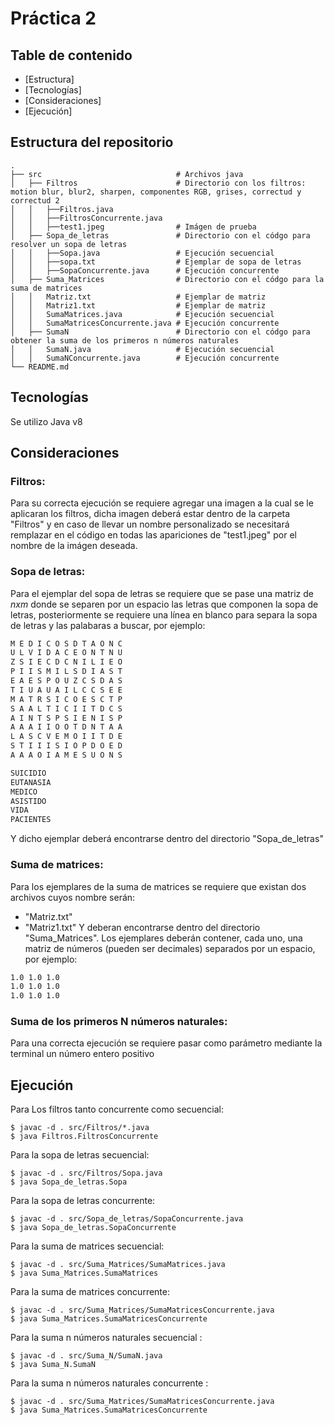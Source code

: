 # Práctica 2

## Table de contenido
* [Estructura]
* [Tecnologías]
* [Consideraciones]
* [Ejecución]

## Estructura del repositorio
    .
    ├── src                              # Archivos java
    │   ├── Filtros                      # Directorio con los filtros: motion blur, blur2, sharpen, componentes RGB, grises, correctud y correctud 2
    │   │   ├──Filtros.java
    │   │   ├──FiltrosConcurrente.java
    │   │   ├──test1.jpeg                # Imágen de prueba
    │   ├── Sopa_de_letras               # Directorio con el códgo para resolver un sopa de letras
    │   │   ├──Sopa.java                 # Ejecución secuencial
    │   │   ├──sopa.txt                  # Ejemplar de sopa de letras
    │   │   ├──SopaConcurrente.java      # Ejecución concurrente
    │   ├── Suma_Matrices                # Directorio con el códgo para la suma de matrices
    │   │   Matriz.txt                   # Ejemplar de matriz
    │   │   Matriz1.txt                  # Ejemplar de matriz
    │   │   SumaMatrices.java            # Ejecución secuencial
    │   │   SumaMatricesConcurrente.java # Ejecución concurrente
    │   ├── SumaN                        # Directorio con el códgo para obtener la suma de los primeros n números naturales
    │   │   SumaN.java                   # Ejecución secuencial
    │   │   SumaNConcurrente.java        # Ejecución concurrente
    └── README.md

## Tecnologías
Se utilizo Java v8

## Consideraciones
### Filtros:
Para su correcta ejecución se requiere agregar una imagen a la cual se le aplicaran los filtros, dicha imagen deberá estar dentro de la carpeta "Filtros" y en caso de llevar un nombre personalizado se necesitará
remplazar en el código en todas las apariciones de "test1.jpeg" por el nombre de la imágen deseada.

### Sopa de letras:
Para el ejemplar del sopa de letras se requiere que se pase una matriz de 
$n x m$ donde se separen por un espacio las letras que componen la sopa de letras, posteriormente se requiere una línea en blanco para separa la sopa
de letras y las palabaras a buscar, por ejemplo:
```txt
M E D I C O S D T A O N C
U L V I D A C E O N T N U
Z S I E C D C N I L I E O
P I I S M I L S D I A S T
E A E S P O U Z C S D A S
T I U A U A I L C C S E E
M A T R S I C O E S C T P
S A A L T I C I I T D C S
A I N T S P S I E N I S P
A A A I I O O T D N T A A
L A S C V E M O I I T D E
S T I I I S I O P D O E D
A A A O I A M E S U O N S

SUICIDIO
EUTANASIA
MEDICO
ASISTIDO
VIDA
PACIENTES
```
Y dicho ejemplar deberá encontrarse dentro del directorio "Sopa_de_letras"

### Suma de matrices:
Para los ejemplares de la suma de matrices se requiere que existan dos archivos cuyos nombre serán:
 * "Matriz.txt"
 * "Matriz1.txt"
Y deberan encontrarse dentro del directorio "Suma_Matrices".
Los ejemplares deberán contener, cada uno, una matriz de números (pueden ser decimales) separados por un
espacio, por ejemplo:
```txt
1.0 1.0 1.0 
1.0 1.0 1.0
1.0 1.0 1.0
```

### Suma de los primeros N números naturales:
Para una correcta ejecución se requiere pasar como parámetro mediante la terminal un número entero positivo

## Ejecución
Para Los filtros tanto concurrente como secuencial:
```console
$ javac -d . src/Filtros/*.java
$ java Filtros.FiltrosConcurrente
```

Para la sopa de letras secuencial:
```console
$ javac -d . src/Filtros/Sopa.java
$ java Sopa_de_letras.Sopa
```

Para la sopa de letras concurrente:
```console
$ javac -d . src/Sopa_de_letras/SopaConcurrente.java
$ java Sopa_de_letras.SopaConcurrente
```

Para la suma de matrices secuencial:
```console
$ javac -d . src/Suma_Matrices/SumaMatrices.java
$ java Suma_Matrices.SumaMatrices 
```

Para la suma de matrices concurrente:
```console
$ javac -d . src/Suma_Matrices/SumaMatricesConcurrente.java
$ java Suma_Matrices.SumaMatricesConcurrente
```

Para la suma n números naturales secuencial :
```console
$ javac -d . src/Suma_N/SumaN.java
$ java Suma_N.SumaN
```

Para la suma n números naturales concurrente :
```console
$ javac -d . src/Suma_Matrices/SumaMatricesConcurrente.java
$ java Suma_Matrices.SumaMatricesConcurrente
```
